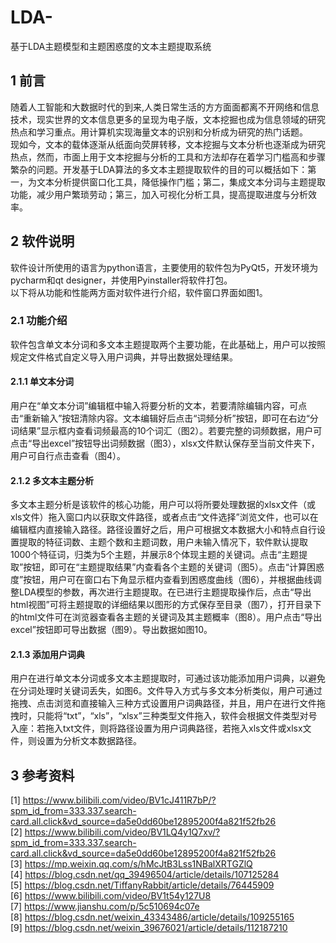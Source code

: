 # LDA-
基于LDA主题模型和主题困惑度的文本主题提取系统
## 1 前言
随着人工智能和大数据时代的到来,人类日常生活的方方面面都离不开网络和信息技术，现实世界的文本信息更多的呈现为电子版，文本挖掘也成为信息领域的研究热点和学习重点。用计算机实现海量文本的识别和分析成为研究的热门话题。  
现如今，文本的载体逐渐从纸面向荧屏转移，文本挖掘与文本分析也逐渐成为研究热点，然而，市面上用于文本挖掘与分析的工具和方法却存在着学习门槛高和步骤繁杂的问题。开发基于LDA算法的多文本主题提取软件的目的可以概括如下：第一，为文本分析提供窗口化工具，降低操作门槛；第二，集成文本分词与主题提取功能，减少用户繁琐劳动；第三，加入可视化分析工具，提高提取进度与分析效率。

## 2 软件说明
软件设计所使用的语言为python语言，主要使用的软件包为PyQt5，开发环境为pycharm和qt designer，并使用Pyinstaller将软件打包。  
以下将从功能和性能两方面对软件进行介绍，软件窗口界面如图1。

### 2.1 功能介绍
软件包含单文本分词和多文本主题提取两个主要功能，在此基础上，用户可以按照规定文件格式自定义导入用户词典，并导出数据处理结果。

#### 2.1.1 单文本分词
用户在“单文本分词”编辑框中输入将要分析的文本，若要清除编辑内容，可点击“重新输入”按钮清除内容。文本编辑好后点击“词频分析”按钮，即可在右边“分词结果”显示框内查看词频最高的10个词汇（图2）。若要完整的词频数据，用户可点击“导出excel”按钮导出词频数据（图3），xlsx文件默认保存至当前文件夹下，用户可自行点击查看（图4）。

#### 2.1.2 多文本主题分析
多文本主题分析是该软件的核心功能，用户可以将所要处理数据的xlsx文件（或xls文件）拖入窗口内以获取文件路径，或者点击“文件选择”浏览文件，也可以在编辑框内直接输入路径。路径设置好之后，用户可根据文本数据大小和特点自行设置提取的特征词数、主题个数和主题词数，用户未输入情况下，软件默认提取1000个特征词，归类为5个主题，并展示8个体现主题的关键词。点击“主题提取”按钮，即可在“主题提取结果”内查看各个主题的关键词（图5）。点击“计算困惑度”按钮，用户可在窗口右下角显示框内查看到困惑度曲线（图6），并根据曲线调整LDA模型的参数，再次进行主题提取。在已进行主题提取操作后，点击“导出html视图”可将主题提取的详细结果以图形的方式保存至目录（图7），打开目录下的html文件可在浏览器查看各主题的关键词及其主题概率（图8）。用户点击“导出excel”按钮即可导出数据（图9）。导出数据如图10。

#### 2.1.3 添加用户词典
用户在进行单文本分词或多文本主题提取时，可通过该功能添加用户词典，以避免在分词处理时关键词丢失，如图6。文件导入方式与多文本分析类似，用户可通过拖拽、点击浏览和直接输入三种方式设置用户词典路径，并且，用户在进行文件拖拽时，只能将“txt”，“xls”，“xlsx”三种类型文件拖入，软件会根据文件类型对号入座：若拖入txt文件，则将路径设置为用户词典路径，若拖入xls文件或xlsx文件，则设置为分析文本数据路径。

## 3 参考资料
[1]	https://www.bilibili.com/video/BV1cJ411R7bP/?spm_id_from=333.337.search-card.all.click&vd_source=da5e0dd60be12895200f4a821f52fb26  
[2]	https://www.bilibili.com/video/BV1LQ4y1Q7xv/?spm_id_from=333.337.search-card.all.click&vd_source=da5e0dd60be12895200f4a821f52fb26  
[3]	https://mp.weixin.qq.com/s/hMcJtB3Lss1NBalXRTGZlQ  
[4]	https://blog.csdn.net/qq_39496504/article/details/107125284  
[5]	https://blog.csdn.net/TiffanyRabbit/article/details/76445909  
[6]	https://www.bilibili.com/video/BV1t54y127U8  
[7]	https://www.jianshu.com/p/5c510694c07e  
[8]	https://blog.csdn.net/weixin_43343486/article/details/109255165  
[9]	https://blog.csdn.net/weixin_39676021/article/details/112187210
